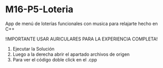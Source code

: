 # M16-P5-Loteria
App de menú de loterías funcionales con musica para relajarte hecho en C++

!IMPORTANTE USAR AURICULARES PARA LA EXPERIENCIA COMPLETA!
1. Ejecutar la Solución
2. Luego a la derecha abrir el apartado archivos de origen
3. Para ver el código doble click en el .cpp
